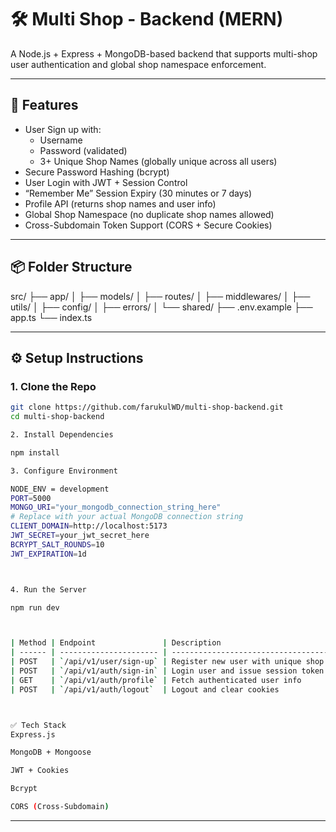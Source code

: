 # 🛠️ Multi Shop  - Backend (MERN)

A Node.js + Express + MongoDB-based backend that supports multi-shop user authentication and global shop namespace enforcement.

---

## 🚀 Features

- User Sign up with:
  - Username
  - Password (validated)
  - 3+ Unique Shop Names (globally unique across all users)
- Secure Password Hashing (bcrypt)
- User Login with JWT + Session Control
- “Remember Me” Session Expiry (30 minutes or 7 days)
- Profile API (returns shop names and user info)
- Global Shop Namespace (no duplicate shop names allowed)
- Cross-Subdomain Token Support (CORS + Secure Cookies)

---

## 📦 Folder Structure

src/
├── app/
│ ├── models/
│ ├── routes/
│ ├── middlewares/
│ ├── utils/
│ ├── config/
│ ├── errors/
│ └── shared/
├── .env.example
├── app.ts
└── index.ts


---

## ⚙️ Setup Instructions

### 1. Clone the Repo
```bash
git clone https://github.com/farukulWD/multi-shop-backend.git
cd multi-shop-backend

2. Install Dependencies

npm install

3. Configure Environment

NODE_ENV = development
PORT=5000
MONGO_URI="your_mongodb_connection_string_here"
# Replace with your actual MongoDB connection string
CLIENT_DOMAIN=http://localhost:5173
JWT_SECRET=your_jwt_secret_here
BCRYPT_SALT_ROUNDS=10
JWT_EXPIRATION=1d



4. Run the Server

npm run dev



| Method | Endpoint               | Description                              |
| ------ | ---------------------- | ---------------------------------------- |
| POST   | `/api/v1/user/sign-up` | Register new user with unique shop names |
| POST   | `/api/v1/auth/sign-in` | Login user and issue session token       |
| GET    | `/api/v1/auth/profile` | Fetch authenticated user info            |
| POST   | `/api/v1/auth/logout`  | Logout and clear cookies                 |



✅ Tech Stack
Express.js

MongoDB + Mongoose

JWT + Cookies

Bcrypt

CORS (Cross-Subdomain)

```
----

